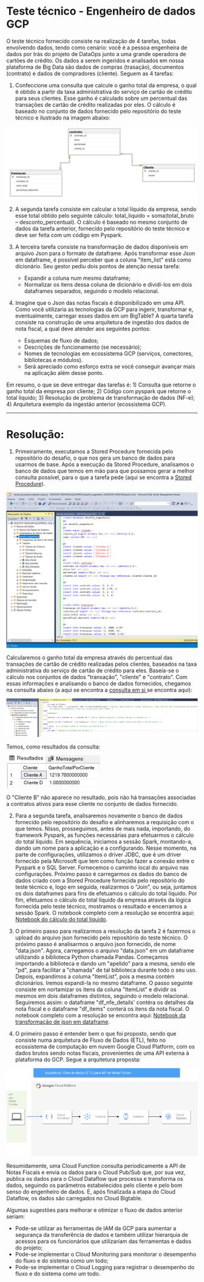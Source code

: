 # Teste técnico - Engenheiro de dados GCP

O teste técnico fornecido consiste na realização de 4 tarefas, todas envolvendo dados, tendo como cenário: você é a pessoa engenheira de dados por trás do projeto de DataOps junto a uma grande operadora de cartões de crédito. Os dados a serem ingeridos e analisados em nossa plataforma de Big Data são dados de compras (trasação), documentos (contrato) e dados de compradores (cliente). Seguem as 4 tarefas:

1) Confeccione uma consulta que calcule o ganho total da empresa, o qual é obtido a partir da taxa administrativa do serviço de cartão de crédito para seus clientes. Esse ganho é calculado sobre um percentual das transações de cartão de crédito realizadas por eles. O cálculo é baseado no conjunto de dados fornecido pelo repositório do teste técnico e ilustrado na imagem abaixo:

<img src="images/Figura 1.png">

2) A segunda tarefa consiste em calcular o total líquido da empresa, sendo esse total obtido pelo seguinte cálculo: total_liquido = soma(total_bruto – desconto_percentual). O cálculo é baseado no mesmo conjunto de dados da tarefa anterior, fornecido pelo repositório do teste técnico e deve ser feita com um código em Pyspark.

3) A terceira tarefa consiste na transformação de dados disponíveis em arquivo Json para o formato de dataframe. Após transformar esse Json em dataframe, é possível perceber que a coluna "item_list" está como dicionário. Seu gestor pediu dois pontos de atenção nessa tarefa:

   - Expandir a coluna num mesmo dataframe;
   - Normalizar os itens dessa coluna de dicionário e dividí-los em dois dataframes separados, seguindo o modelo relacional.

4) Imagine que o Json das notas fiscais é disponibilizado em uma API. Como você utilizaria as tecnologias da GCP para ingerir, transformar e, eventualmente, carregar esses dados em um BigTable? A quarta tarefa consiste na construção de uma arquitetura de ingestão dos dados de nota fiscal, a qual deve atender aos seguintes pontos:

   - Esquemas de fluxo de dados;
   - Descrições de funcionamento (se necessário);
   - Nomes de tecnologias em ecossistema GCP (serviços, conectores, bibliotecas e módulos).
   - Será apreciado como esforço extra se você conseguir avançar mais na aplicação além desse ponto.

Em resumo, o que se deve entregar das tarefas é:
       1) Consulta que retorne o ganho total da empresa por cliente;
       2) Código com pyspark que retorne o total liquido;
       3) Resolução de problema de transformação de dados (NF-e);
       4) Arquitetura exemplo da ingestão anterior (ecossistema GCP).

--------------------------------------------------------------------------------------------------------------------------------------------------------------------

# Resolução:

1) Primeiramente, executamos a Stored Procedure fornecida pelo repositório do desafio, o que nos gera um banco de dados para usarmos de base. Após a execução da Stored Procedure, analisamos o banco de dados que temos em mão para que possamos gerar a melhor consulta possível, para o que a tarefa pede (aqui se encontra a  <a href="sql/stored_procedure_desafio_eng.sql">Stored Procedure</a>).

<img src="images/figura_stored_procedure.png">

Calcularemos o ganho total da empresa através do percentual das transações de cartão de crédito realizadas pelos clientes, baseados na taxa administrativa do serviço de cartão de crédito para eles. Baseia-se o cálculo nos conjuntos de dados "transação", "cliente" e "contrato".
Com essas informações e analisando o banco de dados fornecidos, chegamos na consulta abaixo (a aqui se encontra a  <a href="sql/gasto_total_query.sql">consulta em si </a> se encontra aqui):

<img src="images/figura_query.png">

Temos, como resultados da consulta:

<img src="images/figura_resultado_query.png">

O "Cliente B" não aparece no resultado, pois não há transações associadas a contratos ativos para esse cliente no conjunto de dados fornecido.


2) Para a segunda tarefa, analisaremos novamente o banco de dados fornecido pelo repositório do desafio e alinharemos a requisição com o que temos. Nisso, prosseguimos, antes de mais nada, importando, do framework Pyspark, as funções necessárias para efetuarmos o cálculo do total líquido.
Em sequência, iniciamos a sessão Spark, montando-a, dando um nome para a aplicação e a configurando. Nesse momento, na parte de configurações, utilizamos o driver JDBC, que é um driver fornecido pela Microsoft que tem como função fazer a conexão entre o Pyspark e o SQL Server. Fornecemos o caminho local do arquivo nas configurações.
Próximo passo é carregarmos os dados do banco de dados criado com a Stored Procedure fornecida pelo repositório do teste técnico e, logo em seguida, realizarmos o "Join", ou seja, juntamos os dois dataframes para fins de efetuamos o cálculo do total líquido.
Por fim, efetuamos o cálculo do total líquido da empresa através da lógica fornecida pelo teste técnico, mostramos o resultado e encerramos a sessão Spark.
O notebook completo com a resolução se encontra aqui: <a href="notebooks/calculo_total_liquido.ipynb">Notebook do cálculo do total líquido</a>.


3) O primeiro passo para realizarmos a resolução da tarefa 2 é fazermos o upload do arquivo json fornecido pelo repositório do teste técnico. O próximo passo é analisarmos o arquivo json fornecido, de nome "data.json".
Agora, carregamos o arquivo "data.json" em um dataframe utilizando a biblioteca Python chamada Pandas. Começamos importando a biblioteca e dando um "apelido" para a mesma, sendo ele "pd", para facilitar a "chamada" de tal biblioteca durante todo o seu uso. Depois, expandimos a columa "ItemList", pois a mesma contém dicionários. Iremos expandí-la no mesmo dataframe.
O passo seguinte consiste em nortamizar os itens da coluna "ItemList" e dividir os mesmos em dois dataframes distintos, seguindo o modelo relacional. Seguiremos assim: o dataframe "df_nfe_details' contéra os detalhes da nota fiscal e o dataframe "df_items" conterá os itens da nota fiscal.
O notebook completo com a resolução se encontra aqui: <a href="notebooks/json_to_df.Ipynb">Notebook da transformação de json em dataframe</a>.


4) O primeiro passo é entender bem o que foi proposto, sendo que consiste numa arquitetura de Fluxo de Dados (ETL), feito no ecossistema de computação em nuvem Google Cloud Platform, com os dados brutos sendo notas fiscais, provenientes de uma API externa à plataforma do GCP. Segue a arquitetura proposta:
  
<img src="images/arquitetura_API_NF_GCP.png">

Resumidamente, uma Cloud Function consulta periodicamente a API de Notas Fiscais e envia os dados para o Cloud Pub/Sub que, por sua vez, publica os dados para o Cloud Dataflow que processa e transforma os dados, seguindo os parâmetros estabelecidos pelo cliente e pelo bom senso do engenheiro de dados. E, após finalizada a etapa do Cloud Dataflow, os dados são carregados no Cloud Bigtable.

Algumas sugestões para melhorar e otimizar o fluxo de dados anterior seriam:

   - Pode-se utilizar as ferramentas de IAM da GCP para aumentar a segurança da transferência de dados e também utilizar hierarquia de acessos para os funcionários que utilizaríam das ferramentas e dados do projeto;
   - Pode-se implementar o Cloud Monitoring para monitorar o desempenho do fluxo e do sistema como um todo;
   - Pode-se implementar o Cloud Logging para registrar o desempenho do fluxo e do sistema como um todo.
